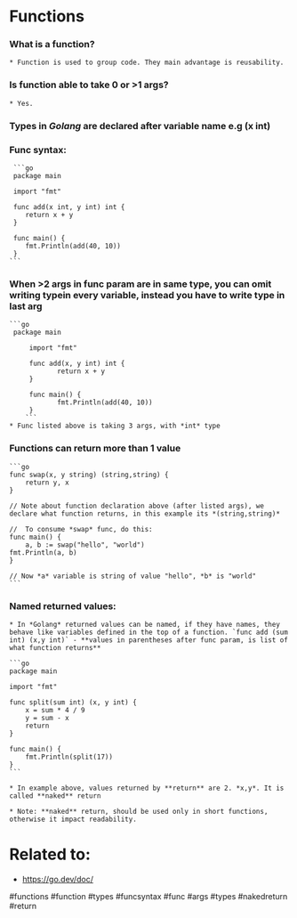 # Functions

###  What is a function?
	* Function is used to group code. They main advantage is reusability.

###  Is function able to take 0 or >1 args?
	* Yes.

###  Types in *Golang* are declared after variable name e.g (x int)

###  Func syntax:
	 ```go
	 package main

	 import "fmt"

	 func add(x int, y int) int {
		return x + y
	 }

	 func main() {
		fmt.Println(add(40, 10))
	 }
	```

###  When >2 args in func param are in same type, you can omit writing typein every variable, instead you have to write type in last arg
	
	```go
	 package main

         import "fmt"

         func add(x, y int) int {
                return x + y
         }

         func main() {
                fmt.Println(add(40, 10))
         }
        ```
	* Func listed above is taking 3 args, with *int* type

###  Functions can return more than 1 value
	```go
	func swap(x, y string) (string,string) {
		return y, x
	}

	// Note about function declaration above (after listed args), we declare what function returns, in this example its *(string,string)*
	
	//  To consume *swap* func, do this:
	func main() {
		a, b := swap("hello", "world")
	fmt.Println(a, b)
	}
	
	// Now *a* variable is string of value "hello", *b* is "world"
	```
###  Named returned values:
	* In *Golang* returned values can be named, if they have names, they behave like variables defined in the top of a function. `func add (sum int) (x,y int)` - **values in parentheses after func param, is list of what function returns**

	```go
	package main

	import "fmt"

	func split(sum int) (x, y int) {
		x = sum * 4 / 9
		y = sum - x
		return
	}

	func main() {
		fmt.Println(split(17))
	}
	```

	* In example above, values returned by **return** are 2. *x,y*. It is called **naked** return

	* Note: **naked** return, should be used only in short functions, otherwise it impact readability.


# Related to: 
* https://go.dev/doc/



#functions #function #types #funcsyntax #func #args #types #nakedreturn #return
